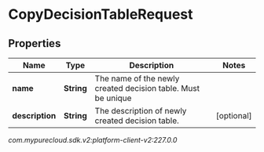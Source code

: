 # CopyDecisionTableRequest


## Properties

| Name | Type | Description | Notes |
| ------------ | ------------- | ------------- | ------------- |
| **name** | **String** | The name of the newly created decision table. Must be unique |  |
| **description** | **String** | The description of newly created decision table. |  [optional] |




_com.mypurecloud.sdk.v2:platform-client-v2:227.0.0_
